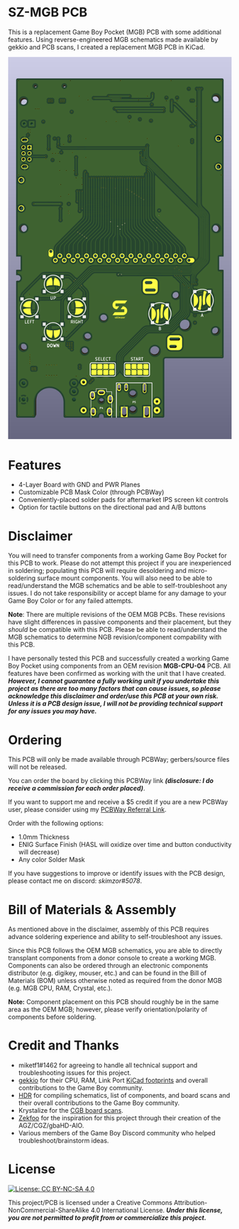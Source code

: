 # SZ-MGB PCB

This is a replacement Game Boy Pocket (MGB) PCB with some additional features.  Using reverse-engineered MGB schematics made available by gekkio and PCB scans, I created a replacement MGB PCB in KiCad. 

![](images/kicad_front.png)

# Features

- 4-Layer Board with GND and PWR Planes
- Customizable PCB Mask Color (through PCBWay)
- Conveniently-placed solder pads for aftermarket IPS screen kit controls
- Option for tactile buttons on the directional pad and A/B buttons

# Disclaimer
You will need to transfer components from a working Game Boy Pocket for this PCB to work.  Please do not attempt this project if you are inexperienced in soldering; populating this PCB will require desoldering and micro-soldering surface mount components.  You will also need to be able to read/understand the MGB schematics and be able to self-troubleshoot any issues.  I do not take responsibility or accept blame for any damage to your Game Boy Color or for any failed attempts. 

**Note**: There are multiple revisions of the OEM MGB PCBs.  These revisions have slight differences in passive components and their placement, but they *should* be compatible with this PCB.  Please be able to read/understand the MGB schematics to determine NGB revision/component compability with this PCB.

I have personally tested this PCB and successfully created a working Game Boy Pocket using components from an OEM revision **MGB-CPU-04** PCB. All features have been confirmed as working with the unit that I have created. ***However, I cannot guarantee a fully working unit if you undertake this project as there are too many factors that can cause issues, so please acknowledge this disclaimer and order/use this PCB at your own risk. Unless it is a PCB design issue, I will not be providing technical support for any issues you may have.***

# Ordering

This PCB will only be made available through PCBWay; gerbers/source files will not be released.  

You can order the board by clicking this PCBWay link ***(disclosure: I do receive a commission for each order placed)***.

If you want to support me and receive a $5 credit if you are a new PCBWay user, please consider using my [PCBWay Referral Link](https://www.pcbway.com/setinvite.aspx?inviteid=542484). 

Order with the following options:
- 1.0mm Thickness
- ENIG Surface Finish (HASL will oxidize over time and button conductivity will decrease)
- Any color Solder Mask

If you have suggestions to improve or identify issues with the PCB design, please contact me on discord: *skimzor#5078*.

# Bill of Materials & Assembly

As mentioned above in the disclaimer, assembly of this PCB requires advance soldering experience and ability to self-troubleshoot any issues.

Since this PCB follows the OEM MGB schematics, you are able to directly transplant components from a donor console to create a working MGB.  Components can also be ordered through an electronic components distributor (e.g. digikey, mouser, etc.) and can be found in the Bill of Materials (BOM) unless otherwise noted as required from the donor MGB (e.g. MGB CPU, RAM, Crystal, etc.). 

**Note:** Component placement on this PCB should roughly be in the same area as the OEM MGB; however, please verify orientation/polarity of components before soldering.

# Credit and Thanks

- miketf1#1462 for agreeing to handle all technical support and troubleshooting issues for this project.
- [gekkio](https://gekkio.fi/) for their CPU, RAM, Link Port [KiCad footprints](https://github.com/Gekkio/gekkio-kicad-libs) and overall contributions to the Game Boy community.
- [HDR](https://martinrefseth.com/) for compiling schematics, list of components, and board scans and their overall contributions to the Game Boy community.
- Krystalize for the [CGB board scans](https://nintenfo.github.io/repository/systems/GBC/documentation/schematics/).
- [Zekfoo](https://github.com/Zekfoo) for the inspiration for this project through their creation of the AGZ/CGZ/gbaHD-AIO.
- Various members of the Game Boy Discord community who helped troubleshoot/brainstorm ideas.

# License

 [![License: CC BY-NC-SA 4.0](https://licensebuttons.net/l/by-nc-sa/4.0/80x15.png)](https://creativecommons.org/licenses/by-nc-sa/4.0/)
 
This project/PCB is licensed under a Creative Commons Attribution-NonCommercial-ShareAlike 4.0 International License. ***Under this license, you are not permitted to profit from or commercialize this project.***
